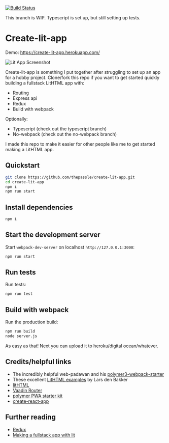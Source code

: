 [![Build Status](https://travis-ci.org/thepassle/create-lit-app.svg?branch=typescript)](https://travis-ci.org/thepassle/create-lit-app)

This branch is WIP. Typescript is set up, but still setting up tests.

# Create-lit-app

Demo:
https://create-lit-app.herokuapp.com/

![Lit App Screenshot](https://i.imgur.com/Mo15CqV.png)

Create-lit-app is something I put together after struggling to set up an app for a hobby project. Clone/fork this repo if you want to get started quickly building a fullstack LitHTML app with:

* Routing
* Express api
* Redux
* Build with webpack

Optionally:
* Typescript (check out the typescript branch)
* No-webpack (check out the no-webpack branch)

I made this repo to make it easier for other people like me to get started making a LitHTML app.

## Quickstart

```sh
git clone https://github.com/thepassle/create-lit-app.git
cd create-lit-app
npm i
npm run start
```

## Install dependencies

```sh
npm i
```

## Start the development server

Start `webpack-dev-server` on localhost `http://127.0.0.1:3000`:

```sh
npm run start
```

## Run tests

Run tests:

```sh
npm run test
```

## Build with webpack

Run the production build:

```sh
npm run build
node server.js
```

As easy as that! Next you can upload it to heroku/digital ocean/whatever.

## Credits/helpful links
* The incredibly helpful web-padawan and his [polymer3-webpack-starter](https://github.com/web-padawan/polymer3-webpack-starter)
* These excellent [LitHTML examples](https://github.com/LarsDenBakker/lit-html-examples) by Lars den Bakker
* [litHTML](https://github.com/Polymer/lit-html)
* [Vaadin Router](https://github.com/vaadin/vaadin-router)
* [polymer PWA starter kit](https://github.com/Polymer/pwa-starter-kit)
* [create-react-app](https://github.com/facebook/create-react-app)

## Further reading
* [Redux](https://redux.js.org/introduction)
* [Making a fullstack app with lit](https://medium.com/@pascalschilp/making-a-fullstack-crud-app-with-lithtml-redux-express-and-webpack-fe7e5cf8b3ef)
